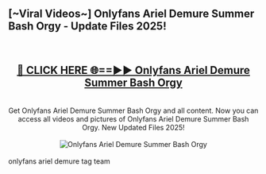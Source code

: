 <h2>[~Viral Videos~] Onlyfans Ariel Demure Summer Bash Orgy - Update Files 2025!</h2>
<br>
<div align="center">
<h2><a href="https://betterlinks.top/A2PfLJ" rel="nofollow">🔴 CLICK HERE 🌐==►► Onlyfans Ariel Demure Summer Bash Orgy</a></h2>
<br>
Get Onlyfans Ariel Demure Summer Bash Orgy and all content. Now you can access all videos and pictures of Onlyfans Ariel Demure Summer Bash Orgy. New Updated Files 2025!
<br>
<br>
<a href="https://betterlinks.top/A2PfLJ" rel="nofollow" data-target="animated-image.originalLink"><img src="https://i.ibb.co.com/WyWwxjT/player-gif2.gif" alt="Onlyfans Ariel Demure Summer Bash Orgy" style="max-width: 100%; display: inline-block;" data-target="animated-image.originalImage"></a>
</div>
<br>
onlyfans ariel demure tag team